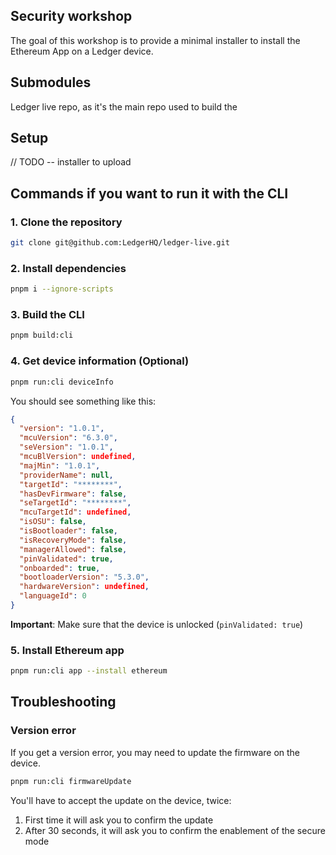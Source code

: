## Security workshop

The goal of this workshop is to provide a minimal installer to install the Ethereum App on a Ledger device.

## Submodules

Ledger live repo, as it's the main repo used to build the 

## Setup 

// TODO -- installer to upload

## Commands if you want to run it with the CLI

### 1. Clone the repository
```bash
git clone git@github.com:LedgerHQ/ledger-live.git
```

### 2. Install dependencies
```bash
pnpm i --ignore-scripts
```

### 3. Build the CLI
```bash
pnpm build:cli
```

### 4. Get device information (Optional)
```bash
pnpm run:cli deviceInfo
```

You should see something like this:

```json
{
  "version": "1.0.1",
  "mcuVersion": "6.3.0",
  "seVersion": "1.0.1",
  "mcuBlVersion": undefined,
  "majMin": "1.0.1",
  "providerName": null,
  "targetId": "********",
  "hasDevFirmware": false,
  "seTargetId": "********",
  "mcuTargetId": undefined,
  "isOSU": false,
  "isBootloader": false,
  "isRecoveryMode": false,
  "managerAllowed": false,
  "pinValidated": true,
  "onboarded": true,
  "bootloaderVersion": "5.3.0",
  "hardwareVersion": undefined,
  "languageId": 0
}
```

**Important**: Make sure that the device is unlocked (`pinValidated: true`)

### 5. Install Ethereum app
```bash
pnpm run:cli app --install ethereum
```

## Troubleshooting

### Version error
If you get a version error, you may need to update the firmware on the device.

```bash
pnpm run:cli firmwareUpdate
```

You'll have to accept the update on the device, twice:
1. First time it will ask you to confirm the update
2. After 30 seconds, it will ask you to confirm the enablement of the secure mode